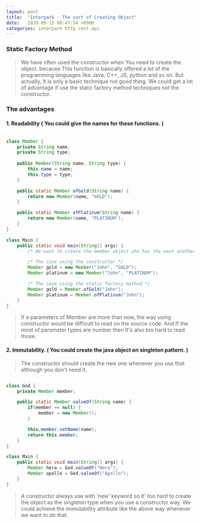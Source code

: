 ```yaml
---
layout: post
title:  "Interpark - The sort of Creating Object"
date:   2020-09-15 08:47:54 +0900
categories: interpark http rest-api 
---
```


### Static Factory Method

> We have often used the constructor when You need to create the object. because This function is basically offered
a lot of the programming languages like Java, C++, JS, python and so on. But actually, It is only a basic technique not good thing.
We could get a lot of advantage if use the static factory method techniques not the constructor.

### The advantages

#### 1. Readability ( You could give the names for these functions. )

```java

class Member {
    private String name;
    private String type;
    
    public Member(String name, String type) {
        this.name = name;
        this.type = type;
    }

    public static Member ofGold(String name) {
        return new Member(name, "GOLD");
    }

    public static Member ofPlatinum(String name) {
        return new Member(name, "PLATINUM");
    }
}

class Main {
    public static void main(String[] args) {
        /* We want to create the member object who has the each another level. */

        /* The case using the constructor */
        Member gold = new Member("John", "GOLD");
        Member platinum = new Member("John", "PLATINUM");

        /* The case using the static factory method */
        Member gold = Member.ofGold("John");
        Member platinum = Member.ofPlatinum("John");
    }
}
```

> If a parameters of Member are more than now, the way using constructor would be difficult to read on the source code.
And If the most of parameter types are number then It's also too hard to read those.  


#### 2. Immutability. ( You could create the java object on singleton pattern. )

> The constructor should create the new one whenever you use that although you don't need it.

```java

class God {
    private Member member;

    public static Member valueOf(String name) {
        if(member == null) {
            member = new Member();
        }

        this.member.setName(name);
        return this.member;
    }
}

class Main {
    public static void main(String[] args) {
        Member hera = God.valueOf("Hera");
        Member apollo = God.valueOf("Apollo");
    }
}

```

> A constructor always use with 'new' keyword so It' too hard to create the object as the singleton type when you use a constructor way.
We could achieve the immutability attribute like the above way whenever we want to do that.
